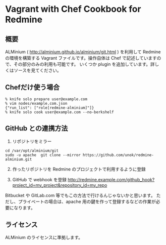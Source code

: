Vagrant with Chef Cookbook for Redmine
======================================

概要
----

ALMinium ( http://alminium.github.io/alminium/git.html ) を利用して Redmine の環境を構築する Vagrant ファイルです。操作自体は Chef で記述していますので、その部分のみの利用も可能です。
いくつか plugin を追加しています。詳しくはソースを見てください。

Chefだけ使う場合
---------------

```
% knife solo prepare user@example.com
% vim nodes/example.com.json
{"run_list": ["role[redmine-alminium]"]}
% knife solo cook user@example.com --no-berkshelf
```

GitHub との連携方法
------------------------------

1. リポジトリをミラー
```
cd /var/opt/alminium/git
sudo -u apache  git clone --mirror https://github.com/unok/redmine-alminium.git
```

2. 作ったリポジトリを Redmine のプロジェクトで利用するように登録

3. GitHub で webhook を登録
http://redmine.example.com/github_hook?project_id=my_project&repository_id=my_repo


Bitbucket や GitLab.com 等でもこの方法で行けるんじゃないかと思います。
ただし、プライベートの場合は、apache 用の鍵を作って登録するなどの作業が必要になります。

ライセンス
---------

ALMinium のライセンスに準拠します。


